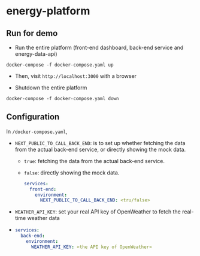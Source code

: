 # energy-platform

## Run for demo

* Run the entire platform (front-end dashboard, back-end service and energy-data-api)

```shell
docker-compose -f docker-compose.yaml up
```

* Then, visit `http://localhost:3000` with a browser

* Shutdown the entire platform

```shell
docker-compose -f docker-compose.yaml down
```

## Configuration

In `/docker-compose.yaml`,

- `NEXT_PUBLIC_TO_CALL_BACK_END`: is to set up whether fetching the data from the actual back-end service, or directly showing the mock data.
  - `true`: fetching the data from the actual back-end service.
  - `false`: directly showing the mock data.

    ```yaml
    services:
      front-end:
        environment:
          NEXT_PUBLIC_TO_CALL_BACK_END: <tru/false>
    ```

- `WEATHER_API_KEY`: set your real API key of OpenWeather to fetch the real-time weather data
- 
    ```yaml
    services:
      back-end:
        environment:
          WEATHER_API_KEY: <the API key of OpenWeather>
    ```

